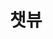---
layout: home

title: 챗뷰
titleTemplate: 채팅 모니터링 프로그램

hero:
  name: 챗뷰 v0.0.8
  text: 채팅 모니터링 프로그램
  tagline: 모니터 하나로 위플랩 / 치지직 / 숲 채팅 모니터링
  image:
    src: /chat-view.svg
    alt: chat-view
  actions:
    - theme: brand
      text: 챗뷰 가이드
      link: /guide/
    - theme: alt
      text: 사용 방법 (Youtube)
      link: https://youtu.be/15xH4RvpjAE

features:
  - icon:
     dark: /windows-white.svg
     light: /windows-black.svg
     width: 100px
    title: Windows 다운로드
    linkText: ChatView.exe (347 MB)
    link: https://github.com/andongmin94/andongmin94/releases/download/v0.0.1/ChatView.exe
  - icon:
     dark: /apple-white.svg
     light: /apple-black.svg
     width: 100px
    title: (준비 중) Mac 다운로드
    linkText: ChatView.dmg
---